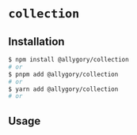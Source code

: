 # `collection`

## Installation

```sh
$ npm install @allygory/collection
# or
$ pnpm add @allygory/collection
# or
$ yarn add @allygory/collection
# or
```

## Usage

<!-- View docs [here](https://google.com). -->
